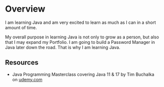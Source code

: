 # Overview
I am learning Java and am very excited
to learn as much as I can in a short amount of time.

My overall purpose in learning Java is not only to
grow as a person, but also that I may expand my Portfolio.
I am going to build a Password Manager in Java later down
the road. That is why I am learning Java.

## Resources
* Java Programming Masterclass covering
Java 11 & 17 by Tim Buchalka on 
[udemy.com](https://udemy.com)